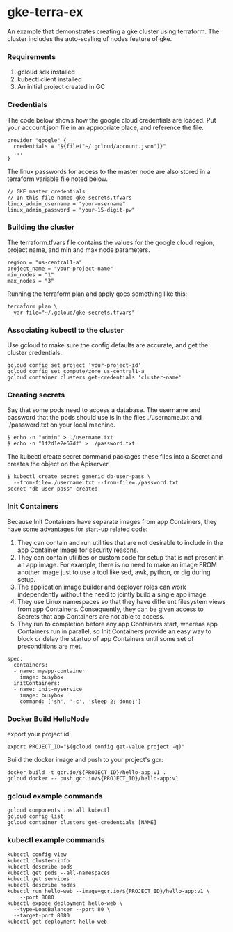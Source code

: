 # gke-terra-ex

An example that demonstrates creating a gke cluster using terraform. The cluster includes the auto-scaling of nodes feature of gke.

### Requirements
  1. gcloud sdk installed
  1. kubectl client installed
  1. An initial project created in GC

### Credentials
The code below shows how the google cloud credentials are loaded. Put your account.json file in an appropriate place, and reference the file.

```
provider "google" {
  credentials = "${file("~/.gcloud/account.json")}"
  ...
}
```

The linux passwords for access to the master node are also stored in a terraform variable file noted below.

```
// GKE master credentials
// In this file named gke-secrets.tfvars
linux_admin_username = "your-username"
linux_admin_password = "your-15-digit-pw"
```
### Building the cluster
The terraform.tfvars file contains the values for the google cloud region, project name, and min and max node parameters.
```
region = "us-central1-a"
project_name = "your-project-name"
min_nodes = "1"
max_nodes = "3"
```
Running the terraform plan and apply goes something like this:
```
terraform plan \
 -var-file="~/.gcloud/gke-secrets.tfvars"
```
### Associating kubectl to the cluster
Use gcloud to make sure the config defaults are accurate, and get the cluster credentials.
```
gcloud config set project 'your-project-id'
gcloud config set compute/zone us-central1-a
gcloud container clusters get-credentials 'cluster-name'

```
### Creating secrets
Say that some pods need to access a database. The username and password that the pods should use is in the files ./username.txt and ./password.txt on your local machine.

```
$ echo -n "admin" > ./username.txt
$ echo -n "1f2d1e2e67df" > ./password.txt
```
The kubectl create secret command packages these files into a Secret and creates the object on the Apiserver.

```
$ kubectl create secret generic db-user-pass \
  --from-file=./username.txt --from-file=./password.txt
secret "db-user-pass" created
```
### Init Containers
Because Init Containers have separate images from app Containers, they have some advantages for start-up related code:

  1. They can contain and run utilities that are not desirable to include in the app Container image for security reasons.
  1. They can contain utilities or custom code for setup that is not present in an app image. For example, there is no need to make an image FROM another image just to use a tool like sed, awk, python, or dig during setup.
  1. The application image builder and deployer roles can work independently without the need to jointly build a single app image.
  1. They use Linux namespaces so that they have different filesystem views from app Containers. Consequently, they can be given access to Secrets that app Containers are not able to access.
  1. They run to completion before any app Containers start, whereas app Containers run in parallel, so Init Containers provide an easy way to block or delay the startup of app Containers until some set of preconditions are met.

```
spec:
  containers:
  - name: myapp-container
    image: busybox
  initContainers:
  - name: init-myservice
    image: busybox
    command: ['sh', '-c', 'sleep 2; done;']
```
### Docker Build HelloNode
export your project id:
```
export PROJECT_ID="$(gcloud config get-value project -q)"
```
Build the docker image and push to your project's gcr:
```
docker build -t gcr.io/${PROJECT_ID}/hello-app:v1 .
gcloud docker -- push gcr.io/${PROJECT_ID}/hello-app:v1
```


### gcloud example commands
```
gcloud components install kubectl
gcloud config list
gcloud container clusters get-credentials [NAME]
```

### kubectl example commands
```
kubectl config view
kubectl cluster-info
kubectl describe pods
kubectl get pods --all-namespaces
kubectl get services
kubectl describe nodes
kubectl run hello-web --image=gcr.io/${PROJECT_ID}/hello-app:v1 \
    --port 8080
kubectl expose deployment hello-web \
  --type=LoadBalancer --port 80 \
  --target-port 8080
kubectl get deployment hello-web  
```
